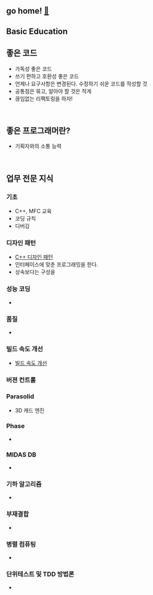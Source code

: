 
## go home! [:house_with_garden:](https://github.com/wnsgml972/midas_log)

## Basic Education

## 좋은 코드

 * 가독성 좋은 코드
 * 쓰기 편하고 호환성 좋은 코드
 * 언제나 요구사항은 변경된다. 수정하기 쉬운 코드를 작성할 것
 * 공통점은 묶고, 알아야 할 것은 적게
 * 끊임없는 리팩토링을 하자!

<br/>

## 좋은 프로그래머란?

 * 기획자와의 소통 능력


<br/>

## 업무 전문 지식

### 기초
 * C++, MFC 교육
 * 코딩 규칙
 * 디버깅

### 디자인 패턴
 * [C++ 디자인 패턴](https://github.com/wnsgml972/Cpp-Design-Pattern-Study)
 * 인터페이스에 맞춘 프로그래밍을 한다.
 * 상속보다는 구성을


### 성능 코딩
 *

### 품질
 *

### 빌드 속도 개선
 * [빌드 속도 개선](/Build.md)

### 버젼 컨트롤

### Parasolid
 * 3D 캐드 엔진

### Phase
 *

### MIDAS DB
 *

### 기하 알고리즘
 *

### 부재결합
 *

### 병렬 컴퓨팅
 *

### 단위테스트 및 TDD 방법론
 *
